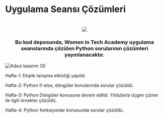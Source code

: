 # Uygulama Seansı Çözümleri

<h1 align="center">
  <a href="https://git.io/typing-svg">
    <img src="https://readme-typing-svg.herokuapp.com/?lines=Hi!;Welcome:)&center=true&size=25">
  </a>
<h3 align="center">Bu kod deposunda, Women in Tech Academy uygulama seanslarında çözülen Python sorularının çözümleri yayınlanacaktır.</h3>

![Adsız tasarım (3)](https://media.giphy.com/media/coxQHKASG60HrHtvkt/giphy.gif)


Hafta-1: Ekiple tanışma etkinliği yapıldı.

Hafta-2: Python if-else, döngüler konularında sorular çözüldü.

Hafta-3: Python Döngüler konusuna devam edildi. Yıldızlarla üçgen çizme ile ilgili örnekler çözüldü.

Hafta-4: Python fonksiyonlar konusunda sorular çözüldü.
